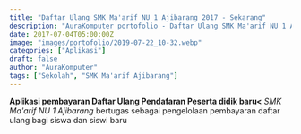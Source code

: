 ```yaml
---
title: "Daftar Ulang SMK Ma'arif NU 1 Ajibarang 2017 - Sekarang"
description: "AuraKomputer portofolio - Daftar Ulang SMK Ma'arif NU 1 Ajibarang 2017 - Sekarang"
date: 2017-07-04T05:00:00Z
image: "images/portofolio/2019-07-22_10-32.webp"
categories: ["Aplikasi"]
draft: false
author: "AuraKomputer"
tags: ["Sekolah", "SMK Ma'arif Ajibarang"]
---
```


**Aplikasi pembayaran Daftar Ulang Pendafaran Peserta didik baru<** _SMK
Ma'arif NU 1 Ajibarang_ bertugas sebagai pengelolaan pembayaran
daftar ulang bagi siswa dan siswi baru
